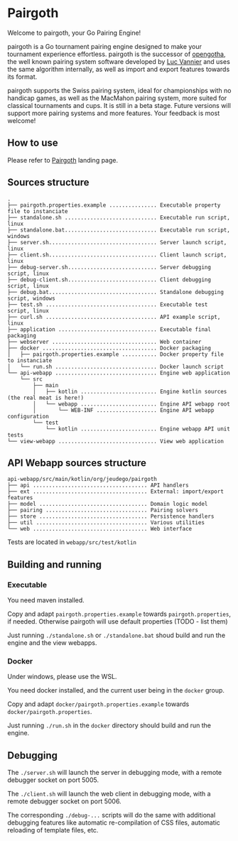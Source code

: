 # Pairgoth

Welcome to pairgoth, your Go Pairing Engine!

pairgoth is a Go tournament pairing engine designed to make your tournament experience effortless. pairgoth is the successor of [opengotha](https://github.com/lucvannier/opengotha), the well known pairing system software developed by [Luc Vannier](http://vannier.info/jeux/accueil.htm) and uses the same algorithm internally, as well as import and export features towards its format.

pairgoth supports the Swiss pairing system, ideal for championships with no handicap games, as well as the MacMahon pairing system, more suited for classical tournaments and cups. It is still in a beta stage. Future versions will support more pairing systems and more features. Your feedback is most welcome!

## How to use

Please refer to [Pairgoth](https://pairgoth.jeudego.org) landing page.

## Sources structure

```
.
├── pairgoth.properties.example ............... Executable property file to instanciate
├── standalone.sh ............................. Executable run script, linux
├── standalone.bat............................. Executable run script, windows
├── server.sh.................................. Server launch script, linux
├── client.sh.................................. Client launch script, linux
├── debug-server.sh............................ Server debugging script, linux
├── debug-client.sh............................ Client debugging script, linux
├── debug.bat.................................. Standalone debugging script, windows
├── test.sh ................................... Executable test script, linux
├── curl.sh ................................... API example script, linux
├── application ............................... Executable final packaging
├── webserver ................................. Web container
├── docker .................................... Docker packaging
│   ├── pairgoth.properties.example ........... Docker property file to instanciate
│   └── run.sh ................................ Docker launch script
└── api-webapp ................................ Engine web application
    └── src
        ├── main
        │   ├── kotlin ........................ Engine kotlin sources (the real meat is here!)
        │   └── webapp ........................ Engine API webapp root
        │       └── WEB-INF ................... Engine API webapp configuration
        └── test
            └── kotlin ........................ Engine webapp API unit tests
└── view-webapp ............................... View web application
```

## API Webapp sources structure

```
api-webapp/src/main/kotlin/org/jeudego/pairgoth
├── api .................................... API handlers
├── ext .................................... External: import/export features
├── model .................................. Domain logic model
├── pairing ................................ Pairing solvers
├── store .................................. Persistence handlers
├── util ................................... Various utilities
└── web .................................... Web interface
```

Tests are located in `webapp/src/test/kotlin`

## Building and running

### Executable

You need maven installed.

Copy and adapt `pairgoth.properties.example` towards `pairgoth.properties`, if needed. Otherwise pairgoth will use default properties (TODO - list them)

Just running `./standalone.sh` or `./standalone.bat` shoud build and run the engine and the view webapps.

### Docker

Under windows, please use the WSL.

You need docker installed, and the current user being in the `docker` group.

Copy and adapt `docker/pairgoth.properties.example` towards `docker/pairgoth.properties`.

Just running `./run.sh` in the `docker` directory should build and run the engine.

## Debugging

The `./server.sh` will launch the server in debugging mode, with a remote debugger socket on port 5005.

The `./client.sh` will launch the web client in debugging mode, with a remote debugger socket on port 5006.

The corresponding `./debug-...` scripts will do the same with additional debugging features like automatic re-compilation of CSS files, automatic reloading of template files, etc.


